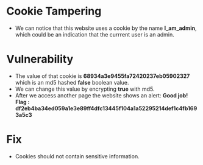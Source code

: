 # Cookie Tampering
- We can notice that this website uses a cookie by the name **I_am_admin**, which could be an indication that the currrent user is an admin.
# Vulnerability
- The value of that cookie is __68934a3e9455fa72420237eb05902327__ which is an md5 hashed **false** boolean value.
- We can change this value by encrypting **true** with md5.
- After we access another page the website shows an alert: 
__Good job! Flag : df2eb4ba34ed059a1e3e89ff4dfc13445f104a1a52295214def1c4fb1693a5c3__
# Fix
- Cookies should not contain sensitive information.
